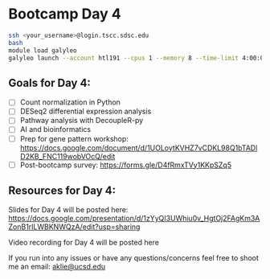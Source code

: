 # Bootcamp Day 4

```bash
ssh <your_username>@login.tscc.sdsc.edu
bash
module load galyleo
galyleo launch --account htl191 --cpus 1 --memory 8 --time-limit 4:00:00 --partition hotel --qos hotel
```

## Goals for Day 4:
- [ ] Count normalization in Python
- [ ] DESeq2 differential expression analysis
- [ ] Pathway analysis with DecoupleR-py
- [ ] AI and bioinformatics
- [ ] Prep for gene pattern workshop: https://docs.google.com/document/d/1UOLoytKVHZ7vCDKL98Q1bTADlD2KB_FNC119wobVOcQ/edit
- [ ] Post-bootcamp survey: https://forms.gle/D4fRmxTVy1KKpSZq5

## Resources for Day 4:

Slides for Day 4 will be posted here: https://docs.google.com/presentation/d/1zYyQI3UWhiu0v_HgtOj2FAgKm3AZonB1rILWBKNWQzA/edit?usp=sharing

Video recording for Day 4 will be posted here

If you run into any issues or have any questions/concerns feel free to shoot me an email: aklie@ucsd.edu
